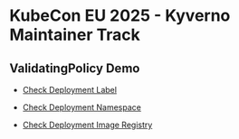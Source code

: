 # KubeCon EU 2025 - Kyverno Maintainer Track

## ValidatingPolicy Demo

* [Check Deployment Label](https://playground.kyverno.io/next/#/?content=N4IgDg9gNglgxgTxALhAQzDAagUwE4DOMEAdsgASSxww4EB0A1ggG74kT3ED0LAjGihgAFmj4AdEoxgkAJhSyCYstABcZAcwAK0eAkkBbHKrQqTySeXIk0RinGE44jALSycYKBARGSql1BoAEY4UASSBGBOFiRWBmoOAMKkBKp4aDKqBDFWVnh0EACueHA4AEqFUHQ5uS7kGDAA4nhFYNm5ANoYbQC6lrlWDbiExCTtHfx9sQPkEFHp6ikU5B2JZQCiAIIAKusANOQAqloAIjvrUzPk%2BQRFJdWd7p7evlmX5CxoeDDBVdn9VjqNjs5BwJBYMBaJFeANyOAAHmAbkRSBQAHwuWEDUQEAAUECCACsnKp6EYTGY0PRAiEwgBKcgAMkZ5AA5GCWKzyDJZkSSWTjKY1FSaaECEyWQTiXBSeShSZqcExR12eDWT1yABeTVspEQWSs/qfWBmUb/aaA0GI5GjdGYi0zT7fX50egcyGkV5anVpQo4LHkIwEAhoDQ4O0BqwnDxeHxg1TkUVhQOFVLkEKg8GavWyfpoQqyGCqTYkDgmRZjGp1Rg4BAUDmw41%2B9bWugosjkcQgVUsZBcgDUvOlssFlMVtIIKo56q7khAexANzupRQ6Eww3bFG6BF4EikMnk5GjzzjfkMo%2BFNWB4fIGgg%2BrcMZe8f6SfNA26FBIGhk8NhHIoHMIiiOAanyTx4DQdo9ysAhQhJCA8BqOIEmEAAZJUwmQ3JP2sH8SD/aZVBwAxPDUcNYTlSlsKsN8aJwsAwC/fDCIGSJogDOBSBMGR8HfGYgVsG9v1/SNuXiMNmN/ZBAmI1JJBcRTJCGPjbXqRid34SRpDkChj1jGFoQvcx%2BmvCgglMR8T0M2jMP4wZGKkgj/3BCg5PUb9gI46ZwOoKCKBg8g4KqGVEOw%2BJVAcDCJ3o3CROcoiSLI4jwuMtB6LosS4pY2F2NAzjuIyEg%2BPowSQXi1irnE0NhJYmTyNSecQGgWQygKYoV1QJq4FTVQIAMNrbg6nBowAMxkIszVXbqoF6/BBuXOhpoXBFSjACsCGmgBfIA===)

* [Check Deployment Namespace](https://playground.kyverno.io/next/#/?content=N4IgDg9gNglgxgTxALhAQzDAagUwE4DOMEAdsgASSxww4EB0A1ggG74kT3ED0LAjGihgAFmj4AdEoxgkAJhSyCYstABcZAcwAK0eAkkBbHKrQqTySeXIk0RinGE44jALSycYKBARGSqlzZGBGBocDiSwU4WJFYGag4AwqQEqnhoMqoE0VZWeHQQAK54YQBKBVB02Tku5BgwAOJ4hWBZOQDaGC0AupY5VnW4hMQkrW38PTF95BBg%2BGrDreRtCSUAogCCACqrADTkAKpaACJbqxNT5HkEhcWV7e6e3r6Z5%2BQsaHgwaABGFVm9VhqgRwFEEXgA7jhZACcjgAB5gK5EUgUAB8LhhfSuNzC9HqxgAFOIQPxiXtiXBSAAzGAaOItMnkYnuKlocqqRnEsEQSGyAIEYkASl671gZgWVUB5HhiLoyLI5HRmJyEG%2BACsnKp6EYTGY0PRgcFQjhyDI3h8vr86PRubz6Hr6LAUvRgrBVESQDshcqggQ0BocKsEUjhmiMZMLsSjh4vD4cH5rLY6CEwqaCNYIKpTTFVI5alAIVDyE6s21ieQANTmz4/P42gs8qH2tT6kuVpkgHogSSekDYophFDoTCDeWgsAtXgSKQyeTkaOPON%2BQzGUwtqrAigaCAQPkPWPPXqGlMg8iqOgcyZQH44KD/CO1CcUEgaGRwmHxlgURG7iKzOBVHknjwGgrTTlYBC3pqEB4JK5BxKoDgADI3necH9E%2B1iviQ76TOeBieGoIIwjqa7mMq17fLe94XBhYDPthuF9JEAHKpSfjpCQ%2BA0VMQJJgxb7KlYMBxAGAk4cg17nikkguHJkgDNxoaPpOpIznIFALge8aXqReobvx5DfKYbgxk8OlHkmRphN%2BTTQleqE8XR4lMbCJBfmeF6aH%2BUS9EB1CgRQ4HkJBFRwKoMFwQhyGOehKkub0%2BGEeeUWrvpFGxUJ8VYYJD4sXF7EmDI3FxXxdg5ThWUif6p4vm%2BklESkvbQLIJT5AOOBDr2cAFCkEAGG11wddGNIkDA6jJF1OwgHAUC9eeeCDTidBDopQwom807pVeMApBQ7gsDs0mqDsKQ1ZI0gaeQSQkDSGgALIYCuurrpZ5W2lC/Jvcmxr7TgrLsr28JhGAE0jF1AC%2BQA==)

* [Check Deployment Image Registry](https://playground.kyverno.io/next/#/?content=N4IgDg9gNglgxgTxALhAQzDAagUwE4DOMEAdsgASSxww4EB0A1ggG74kT3ED0LAjGihgAFmj4AdEoxgkAJhSyCYstABcZAcwAK0eAkkBbHKrQqTySeXIk0RinGE44jALSycYKBARGSqlzAGaBo4Lng4GjAEqnj6JARgThYkVkGqDgDCpNF4aDKqBMlWVuEEEACueHA4AErlUHRFxS7kGDAA4ngVYIXFANoAupbFVm24hMTxFH38Qykj5BCJuerZFOR9GTUAogCCACrbADTkAKpaACIH23ML5KUVVY39kLIEt%2BQsaHgwaABGDUKwysLRsdnIgWCdGBxRwAA8wKUiKQKAA%2BFwwkYQP4AKycqnoCSc9DgpBMMnwDCCYAAFKS/HkSPgTpCQmY0PR2sY6WTGfguEEQgBKIXDL6wMyTIHzEHkeGIujIsjkdGY4pfH7/QECqEMQRQGmsnAswU4ejhSI5BDkAC8NvI4hAGmEcDwXAgjtFMuKRgIBCh2wRSMmaIx3pGjoAkqaCOQCMIKlBZOQ/jhyF5TDhkwAzLoGcjO13ux2SEBHEAPSrVFDoTDjJUUDA9XgSKQyeTkC4eLw%2BHB%2BQzGUxqNBNME4CgaCAQWRubveXyqYZjhJoaoUVR0RfzKD/HBQaUjJsUEiREhwmF9lgURHTyREuBNcKeeBoXqtqwEPf4iB4JqpNQOAAMru%2B5/sUR7WKe57zBuBieGo44wkYJjsmBVg7qmoFqqMYBgMeUEwveaHkPS5JMoQxGgrY46QTI0F3FYRoTi6bo8MwbB4Bw3DsewEDIDuG7RJILgiZIYyUiGrS4QQLaSNIcgUF2njzn2W7IUO5hLtRFB/KYs7Kb2/bzMuYCrjRN6yMMGF7ge4G4fhdEXiQV7kIJ6gnneiQPsMT7UK%2BFDvnGX5wKoP5gWkQEgbZh72bRZ7DLB8EbuFg6oWq1lYeGdl4XF9HFERaqkXyFFqlR4Ino5WWMaaDlnvxCHRGWIDQLINR0I81aoE1cDlNEEAGG1ZRVjgXbZjIMCrPENbdVAvUbngg0dXQ03lvC1RgJNBDTQAvkAA)